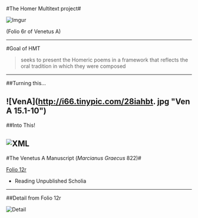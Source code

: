 #The Homer Multitext project#

![Imgur](http://i65.tinypic.com/wbw702.jpg)

(Folio 6r of Venetus A)

----
#Goal of HMT

>seeks to present the Homeric poems in a framework that reflects the oral tradition in which they were composed

----
##Turning this...

![VenA](http://i66.tinypic.com/28iahbt. jpg "Ven A 15.1-10")
----
##Into This!

![XML](http://i68.tinypic.com/120rnf9.png "XML of 15.1-10")
----
#The Venetus A Manuscript (*Marcianus Graecus* 822)#

[Folio 12r](http://www.homermultitext.org/hmt-digital/images?request=GetIIPMooViewer&urn=urn:cite:hmt:vaimg.VA012RN-0013)

- Reading Unpublished Scholia

----
##Detail from Folio 12r

![Detail](http://i64.tinypic.com/efng36.jpg)


